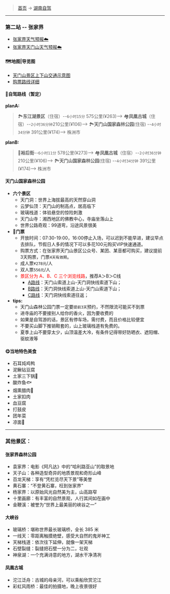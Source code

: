 >  [首页](../../README.md) -> [湖南自驾](../湖南自驾.md)

---

### 第二站 -- 张家界

* [张家界天气预报☁️](https://m.weather.com.cn/mweather/101251101.shtml)
* [张家界天门山天气预报☁️](https://m.weather.com.cn/mweather/10125110107A.shtml)

#### 🗺地图|导览图
* [天门山景区上下山交通示意图](../../topwrite/assets/地图|景区图/湖南/天门山景区上下山交通示意图.jpeg)
* [购票路线详细](#routes)

#### 🚙自驾路线（暂定）
**planA:**
>  🏞️**东江湖景区**（住宿）--`6小时15分` 575公里(¥263)--> 🏘**凤凰古城**（住宿）--`2小时36分钟`210公里(¥106)--> 🏞️**天门山国家森林公园**(住宿) --`4小时34分钟` 391公里(¥174)--> 株洲市

**planB:**
>  🍲**裕后街**--`6小时11分` 578公里(¥273)--> 🏘**凤凰古城**（住宿）--`2小时36分钟`210公里(¥106)--> 🏞️**天门山国家森林公园**(住宿) --`4小时34分钟` 391公里(¥174)--> 株洲市

#### 天门山国家森林公园
* **六个景区**
    + 天门洞：世界上海拔最高的天然穿山洞
    + 云梦仙顶：天门山的制高点，居高临下
    + 玻璃栈道：体验悬空的惊险刺激
    + 天门山寺：湘西地区的佛教中心，寺庙坐落山上
    + 世界公路奇观：99道弯，沿途风景很美
* **🎫门票**
    + 开放时间：07:30-19:00，16:00停止入场，可以迟到不能早进，建议早点去排队，节假日人多的情况下可以多花100元购买VIP快速通道。
    + 购票方式：在张家界天门山景区公众号、某团、某音都可购买，建议提前3天购票，门票`4天有效期`。
    + 成人票`¥278元`/人
    + 双人票`556元`/人
    + <font id="routes" color="red">景区分为 A、B、C 三个浏览线路</font>，推荐A＞B＞C线
        - [A路线](../../topwrite/assets/地图|景区图/湖南/天门山A路线.jpg)：天门山索道上山-天门洞快线索道下山；
        - [B路线](../../topwrite/assets/地图|景区图/湖南/天门山B路线.jpg)：天门洞快线索道上山-天门山索道下山；
        - [C路线](../../topwrite/assets/地图|景区图/湖南/天门山C路线.jpg)：天门洞快线索道往返；
* **tips:**
    + 天门山森林公园门票一定要`提前3天`预约，不然限流可能买不到票
    + 进寺庙的不要接别人给你的香火，因为要收费的
    + 如果是自驾游的话，景区有停车场，需付费，而且价格比较便宜
    + 不要买山脚下推销鞋套的，山上玻璃栈道有免费的。
    * 夏季上山不要穿太少，山顶温差大冷，有条件记得带好防晒衣、遮阳帽、驱蚊液等
        

#### 😋当地特色美食
* 石耳炖鸡鸭
* 泥鳅钻豆腐
* 土家三下锅🥘
* 酸炸鱼🐟
* 烟熏腊肉🥩
* 土家扣肉
* 血豆腐
* 打鼓皮
* 团年菜
* 凉面🍝

--- 

### 其他景区：

#### 张家界森林公园
* 袁家界：电影《阿凡达》中的“哈利路亚山”的取景地
* 天子山：各种造型奇异的地质景观和奇形山峰
* 百龙天梯：享有“凭栏览尽天下景”等美誉
* 黄石寨：“不登黄石寨，枉到张家界”
* 杨家界：以原始风光自然美为主，山高路窄
* 十里画廊：有丰富的自然景观，人行其间如在画中
* 金鞭溪：被誉为“世界上最美丽的峡谷之一”
    
#### 大峡谷
* 玻璃桥：堪称世界最长玻璃桥，全长 385 米
* 一线天：零距离触摸绝壁，感受大自然的鬼斧神工
* 天梯栈道：依次往下延伸，就像一架天梯
* 石壁裂缝：裂缝把石壁一分为二，壮观
* 神泉湖：一个充满诗意的地方，湖水干净清冽

#### 凤凰古城
* 沱江泛舟：古城的母亲河，可以乘船欣赏沱江
* 彩虹风雨桥：最佳的拍摄地，晚上夜景很好


